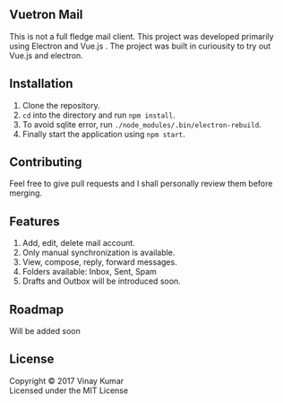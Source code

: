 ## Vuetron Mail
This is not a full fledge mail client. This project was developed primarily using Electron and Vue.js . 
The project was built in curiousity to try out Vue.js and electron.

## Installation
1. Clone the repository.
2. `cd` into the directory and run `npm install`.
3. To avoid sqlite error, run `./node_modules/.bin/electron-rebuild`.
4. Finally start the application using `npm start`.

## Contributing
Feel free to give pull requests and I shall personally review them before merging.

## Features
1. Add, edit, delete mail account.
2. Only manual synchronization is available.
3. View, compose, reply, forward messages.
4. Folders available: Inbox, Sent, Spam
5. Drafts and Outbox will be introduced soon.

## Roadmap
Will be added soon

## License
Copyright &copy; 2017 Vinay Kumar<br>
Licensed under the MIT License

